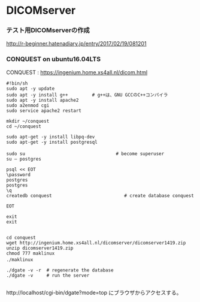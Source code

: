 # DICOMserver

### テスト用DICOMserverの作成

http://r-beginner.hatenadiary.jp/entry/2017/02/19/081201

### CONQUEST on ubuntu16.04LTS

CONQUEST : https://ingenium.home.xs4all.nl/dicom.html

```
#!bin/sh
sudo apt -y update
sudo apt -y install g++         # g++は、GNU GCCのC++コンパイラ
sudo apt -y install apache2 
sudo a2enmod cgi
sudo service apache2 restart

mkdir ~/conquest
cd ~/conquest

sudo apt-get -y install libpq-dev 
sudo apt-get -y install postgresql

sudo su 　　　　　　　　　　　　　　　　   　　# become superuser 
su – postgres 

psql << EOT
\password 
postgres 
postgres 
\q 
createdb conquest                           # create database conquest 
                                   
EOT

exit 
exit


cd conquest
wget http://ingenium.home.xs4all.nl/dicomserver/dicomserver1419.zip
unzip dicomserver1419.zip
chmod 777 maklinux
./maklinux　

./dgate -v -r  # regenerate the database 
./dgate -v     # run the server 


```

http://localhost/cgi-bin/dgate?mode=top にブラウザからアクセスする。




